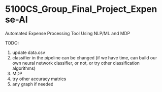 # 5100CS_Group_Final_Project_Expense-AI
Automated Expense Processing Tool Using NLP/ML and MDP

TODO:
1. update data.csv
2. classifier in the pipeline can be changed  (if we have time, can build our own neural network classifier, or not, or try other classification algorithms)
3. MDP
4. try other accuracy matrics
5. any graph if needed

